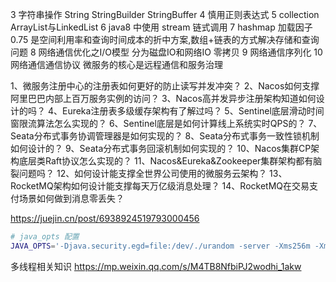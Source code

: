 3 字符串操作 String StringBuilder StringBuffer
4 慎用正则表达式
5 collection ArrayList与LinkedList 
6 java8 中使用 stream 链式调用
7 hashmap 加载因子0.75 是空间利用率和查询时间成本的折中方案,数组+链表的方式解决存储和查询问题
8 网络通信优化之I/O模型 分为磁盘IO和网络IO 零拷贝
9 网络通信序列化 
10 网络通信通信协议 微服务的核心是远程通信和服务治理

1、微服务注册中心的注册表如何更好的防止读写并发冲突？
2、Nacos如何支撑阿里巴巴内部上百万服务实例的访问？
3、Nacos高并发异步注册架构知道如何设计的吗？
4、Eureka注册表多级缓存架构有了解过吗？
5、Sentinel底层滑动时间窗限流算法怎么实现的？
6、Sentinel底层是如何计算线上系统实时QPS的？
7、Seata分布式事务协调管理器是如何实现的？
8、Seata分布式事务一致性锁机制如何设计的？
9、Seata分布式事务回滚机制如何实现的？
10、Nacos集群CP架构底层类Raft协议怎么实现的？
11、Nacos&Eureka&Zookeeper集群架构都有脑裂问题吗？
12、如何设计能支撑全世界公司使用的微服务云架构？
13、RocketMQ架构如何设计能支撑每天万亿级消息处理？
14、RocketMQ在交易支付场景如何做到消息零丢失？

https://juejin.cn/post/6938924519793000456


```bash
# java_opts 配置
JAVA_OPTS='-Djava.security.egd=file:/dev/./urandom -server -Xms256m -Xmx496m -Dfile.encoding=UTF-8'

```

多线程相关知识
https://mp.weixin.qq.com/s/M4TB8NfbiPJ2wodhi_1akw